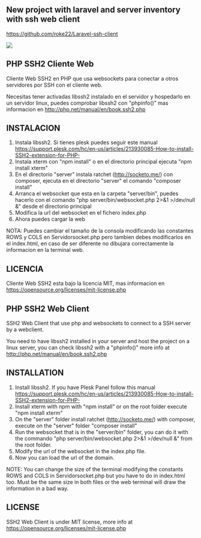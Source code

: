 ## New project with laravel and server inventory with ssh web client
https://github.com/roke22/Laravel-ssh-client

![](https://raw.githubusercontent.com/roke22/PHP-SSH2-Web-Client/master/demo.gif)

## PHP SSH2 Cliente Web

Cliente Web SSH2 en PHP que usa websockets para conectar a otros servidores por SSH con el cliente web.

Necesitas tener activadas libssh2 instalado en el servidor y hospedarlo en un servidor linux, puedes comprobar libssh2 con "phpinfo()" mas informacion en http://php.net/manual/en/book.ssh2.php

## INSTALACION

1. Instala libssh2. Si tienes plesk puedes seguir este manual https://support.plesk.com/hc/en-us/articles/213930085-How-to-install-SSH2-extension-for-PHP-
2. Instala xterm con "npm install" o en el directorio principal ejecuta "npm install xterm"
3. En el directorio "server" instala ratchet (http://socketo.me/) con composer, ejecuta en el directorio "server" el comando "composer install"
4. Arranca el websocket que esta en la carpeta "server/bin", puedes hacerlo con el comando "php server/bin/websocket.php 2>&1 >/dev/null &" desde el directorio principal
5. Modifica la url del websocket en el fichero index.php
6. Ahora puedes cargar la web

NOTA: Puedes cambiar el tamaño de la consola modificando las constantes ROWS y COLS en Servidorsocket.php pero tambien debes modificarlos en el index.html, en caso de ser diferente no dibujara correctamente la informacion en la terminal web.

## LICENCIA

Cliente Web SSH2 esta bajo la licencia MIT, mas informacion en https://opensource.org/licenses/mit-license.php


## PHP SSH2 Web Client

SSH2 Web Client that use php and websockets to connect to a SSH server by a webclient.

You need to have libssh2 installed in your server and host the project on a linux server, you can check libssh2 with a "phpinfo()" more info at http://php.net/manual/en/book.ssh2.php

## INSTALLATION

1. Install libssh2. If you have Plesk Panel follow this manual https://support.plesk.com/hc/en-us/articles/213930085-How-to-install-SSH2-extension-for-PHP-
2. Install xterm with npm with "npm install" or on the root folder execute "npm install xterm"
3. On the "server" folder install ratchet (http://socketo.me/) with composer, execute on the "server" folder "composer install" 
4. Run the websocket that is in the "server/bin" folder, you can do it with the commando "php server/bin/websocket.php 2>&1 >/dev/null &" from the root folder.
5. Modify the url of the websocket in the index.php file.
6. Now you can load the url of the domain.

NOTE: You can change the size of the terminal modifying the constants ROWS and COLS in Servidorsocket.php but you have to do in index.html too. Must be the same size in both files or the web terminal will draw the information in a bad way.

## LICENSE

SSH2 Web Client is under MIT license, more info at https://opensource.org/licenses/mit-license.php
